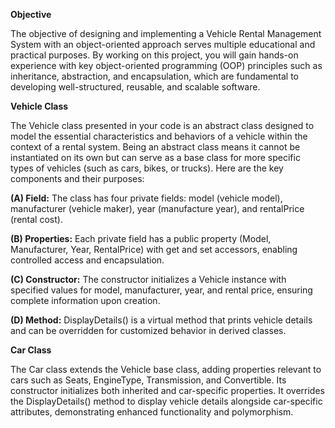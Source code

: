 **Objective**

The objective of designing and implementing a Vehicle Rental Management System with an object-oriented approach serves multiple educational and practical purposes. By working on this project, you will gain hands-on experience with key object-oriented programming (OOP) principles such as inheritance, abstraction, and encapsulation, which are fundamental to developing well-structured, reusable, and scalable software.

**Vehicle Class**

The Vehicle class presented in your code is an abstract class designed to model the essential characteristics and behaviors of a vehicle within the context of a rental system. Being an abstract class means it cannot be instantiated on its own but can serve as a base class for more specific types of vehicles (such as cars, bikes, or trucks). Here are the key components and their purposes:

**(A) Field:** The class has four private fields: model (vehicle model), manufacturer (vehicle maker), year (manufacture year), and rentalPrice (rental cost).

**(B) Properties:** Each private field has a public property (Model, Manufacturer, Year, RentalPrice) with get and set accessors, enabling controlled access and encapsulation.

**(C) Constructor:** The constructor initializes a Vehicle instance with specified values for model, manufacturer, year, and rental price, ensuring complete information upon creation.

**(D) Method:** DisplayDetails() is a virtual method that prints vehicle details and can be overridden for customized behavior in derived classes.

**Car Class**

The Car class extends the Vehicle base class, adding properties relevant to cars such as Seats, EngineType, Transmission, and Convertible. Its constructor initializes both inherited and car-specific properties. It overrides the DisplayDetails() method to display vehicle details alongside car-specific attributes, demonstrating enhanced functionality and polymorphism.
